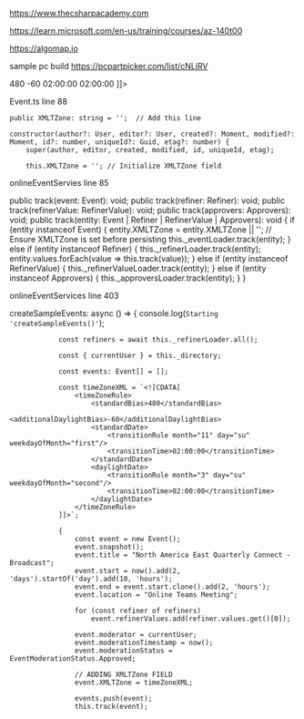https://www.thecsharpacademy.com

https://learn.microsoft.com/en-us/training/courses/az-140t00

https://algomap.io

sample pc build 
https://pcpartpicker.com/list/cNLjRV

<field name="XMLTZone">
    <![CDATA[
        <timeZoneRule>
            <standardBias>480</standardBias>
            <additionalDaylightBias>-60</additionalDaylightBias>
            <standardDate>
                <transitionRule month="11" day="su" weekdayOfMonth="first"/>
                <transitionTime>02:00:00</transitionTime>
            </standardDate>
            <daylightDate>
                <transitionRule month="3" day="su" weekdayOfMonth="second"/>
                <transitionTime>02:00:00</transitionTime>
            </daylightDate>
        </timeZoneRule>
    ]]>
</field>

Event.ts line 88

    public XMLTZone: string = '';  // Add this line

    constructor(author?: User, editor?: User, created?: Moment, modified?: Moment, id?: number, uniqueId?: Guid, etag?: number) {
        super(author, editor, created, modified, id, uniqueId, etag);

        this.XMLTZone = ''; // Initialize XMLTZone field
onlineEventServies line 85 

public track(event: Event): void;
public track(refiner: Refiner): void;
public track(refinerValue: RefinerValue): void;
public track(approvers: Approvers): void;
public track(entity: Event | Refiner | RefinerValue | Approvers): void {
    if (entity instanceof Event) {
        entity.XMLTZone = entity.XMLTZone || '';  // Ensure XMLTZone is set before persisting
        this._eventLoader.track(entity);
    } else if (entity instanceof Refiner) {
        this._refinerLoader.track(entity);
        entity.values.forEach(value => this.track(value));
    } else if (entity instanceof RefinerValue) {
        this._refinerValueLoader.track(entity);
    } else if (entity instanceof Approvers) {
        this._approversLoader.track(entity);
    }
}

onlineEventServices line 403

 createSampleEvents: async () => {
                console.log(`Starting 'createSampleEvents()'`);

                const refiners = await this._refinerLoader.all();

                const { currentUser } = this._directory;

                const events: Event[] = [];

                const timeZoneXML = `<![CDATA[
                    <timeZoneRule>
                        <standardBias>480</standardBias>
                        <additionalDaylightBias>-60</additionalDaylightBias>
                        <standardDate>
                            <transitionRule month="11" day="su" weekdayOfMonth="first"/>
                            <transitionTime>02:00:00</transitionTime>
                        </standardDate>
                        <daylightDate>
                            <transitionRule month="3" day="su" weekdayOfMonth="second"/>
                            <transitionTime>02:00:00</transitionTime>
                        </daylightDate>
                    </timeZoneRule>
                ]]>`;

                {
                    const event = new Event();
                    event.snapshot();
                    event.title = "North America East Quarterly Connect - Broadcast";
                    event.start = now().add(2, 'days').startOf('day').add(10, 'hours');
                    event.end = event.start.clone().add(2, 'hours');
                    event.location = "Online Teams Meeting";

                    for (const refiner of refiners)
                        event.refinerValues.add(refiner.values.get()[0]);

                    event.moderator = currentUser;
                    event.moderationTimestamp = now();
                    event.moderationStatus = EventModerationStatus.Approved;

                    // ADDING XMLTZone FIELD
                    event.XMLTZone = timeZoneXML; 

                    events.push(event);
                    this.track(event);
                    

